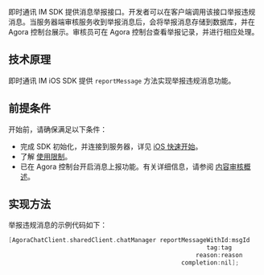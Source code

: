 即时通讯 IM SDK 提供消息举报接口。开发者可以在客户端调用该接口举报违规消息。当服务器端审核服务收到举报消息后，会将举报消息存储到数据库，并在 Agora 控制台展示。审核员可在 Agora 控制台查看举报记录，并进行相应处理。

## 技术原理

即时通讯 IM iOS SDK 提供 `reportMessage` 方法实现举报违规消息功能。

## 前提条件

开始前，请确保满足以下条件：

- 完成 SDK 初始化，并连接到服务器，详见 [iOS 快速开始](./agora_chat_get_started_ios)。
- 了解 [使用限制](./agora_chat_limitation)。
- 已在 Agora 控制台开启消息上报功能。有关详细信息，请参阅 [内容审核概述](./agora_chat_moderation_overview)。

## 实现方法

举报违规消息的示例代码如下：

```objective-c
[AgoraChatClient.sharedClient.chatManager reportMessageWithId:msgId
                                                       tag:tag
                                                    reason:reason
                                                completion:nil];
```